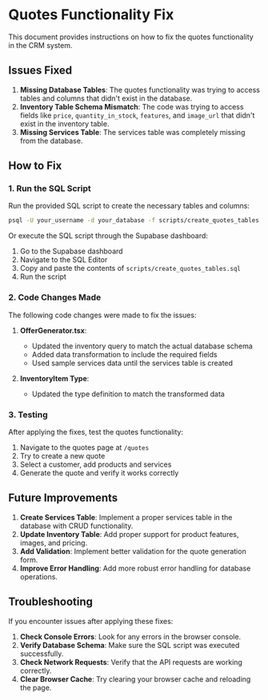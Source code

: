 # Quotes Functionality Fix

This document provides instructions on how to fix the quotes functionality in the CRM system.

## Issues Fixed

1. **Missing Database Tables**: The quotes functionality was trying to access tables and columns that didn't exist in the database.
2. **Inventory Table Schema Mismatch**: The code was trying to access fields like `price`, `quantity_in_stock`, `features`, and `image_url` that didn't exist in the inventory table.
3. **Missing Services Table**: The services table was completely missing from the database.

## How to Fix

### 1. Run the SQL Script

Run the provided SQL script to create the necessary tables and columns:

```bash
psql -U your_username -d your_database -f scripts/create_quotes_tables.sql
```

Or execute the SQL script through the Supabase dashboard:

1. Go to the Supabase dashboard
2. Navigate to the SQL Editor
3. Copy and paste the contents of `scripts/create_quotes_tables.sql`
4. Run the script

### 2. Code Changes Made

The following code changes were made to fix the issues:

1. **OfferGenerator.tsx**:
   - Updated the inventory query to match the actual database schema
   - Added data transformation to include the required fields
   - Used sample services data until the services table is created

2. **InventoryItem Type**:
   - Updated the type definition to match the transformed data

### 3. Testing

After applying the fixes, test the quotes functionality:

1. Navigate to the quotes page at `/quotes`
2. Try to create a new quote
3. Select a customer, add products and services
4. Generate the quote and verify it works correctly

## Future Improvements

1. **Create Services Table**: Implement a proper services table in the database with CRUD functionality.
2. **Update Inventory Table**: Add proper support for product features, images, and pricing.
3. **Add Validation**: Implement better validation for the quote generation form.
4. **Improve Error Handling**: Add more robust error handling for database operations.

## Troubleshooting

If you encounter issues after applying these fixes:

1. **Check Console Errors**: Look for any errors in the browser console.
2. **Verify Database Schema**: Make sure the SQL script was executed successfully.
3. **Check Network Requests**: Verify that the API requests are working correctly.
4. **Clear Browser Cache**: Try clearing your browser cache and reloading the page.
